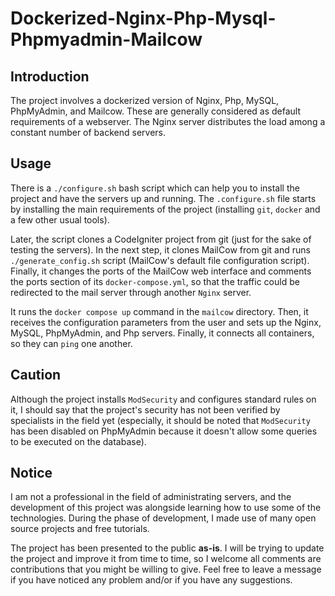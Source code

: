 # Dockerized-Nginx-Php-Mysql-Phpmyadmin-Mailcow
## Introduction
The project involves a dockerized version of Nginx, Php, MySQL, PhpMyAdmin, and Mailcow. These are generally considered as default requirements of a webserver. The Nginx server distributes the load among a constant number of backend servers.
## Usage
There is a `./configure.sh` bash script which can help you to install the project and have the servers up and running. The `.configure.sh` file starts by installing the main requirements of the project (installing `git`, `docker` and a few other usual tools).

Later, the script clones a CodeIgniter project from git (just for the sake of testing the servers). In the next step, it clones MailCow from git and runs `./generate_config.sh` script (MailCow's default file configuration script). Finally, it changes the ports of the MailCow web interface and comments the ports section of its `docker-compose.yml`, so that the traffic could be redirected to the mail server through another `Nginx` server.

It runs the `docker compose up` command in the `mailcow` directory. Then, it receives the configuration parameters from the user and sets up the Nginx, MySQL, PhpMyAdmin, and Php servers. Finally, it connects all containers, so they can `ping` one another.
## Caution
Although the project installs `ModSecurity` and configures standard rules on it, I should say that the project's security has not been verified by specialists in the field yet (especially, it should be noted that `ModSecurity` has been disabled on PhpMyAdmin because it doesn't allow some queries to be executed on the database).
## Notice
I am not a professional in the field of administrating servers, and the development of this project was alongside learning how to use some of the technologies. During the phase of development, I made use of many open source projects and free tutorials. 

The project has been presented to the public **as-is**. I will be trying to update the project and improve it from time to time, so I welcome all comments are contributions that you might be willing to give. Feel free to leave a message if you have noticed any problem and/or if you have any suggestions.
